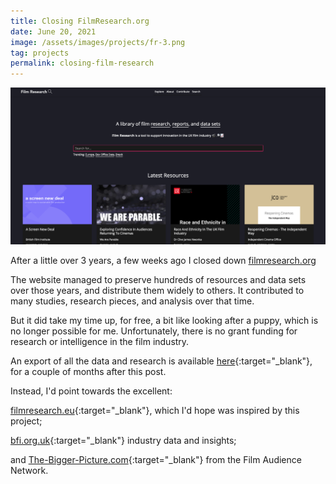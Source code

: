 ```yaml
---
title: Closing FilmResearch.org
date: June 20, 2021
image: /assets/images/projects/fr-3.png
tag: projects
permalink: closing-film-research
---
```


![image](/assets/images/projects/fr-3.png)

After a little over 3 years, a few weeks ago I closed down [filmresearch.org](./launching-film-research.html)

The website managed to preserve hundreds of resources and data sets over those years, and distribute them widely to others. It contributed to many studies, research pieces, and analysis over that time.

But it did take my time up, for free, a bit like looking after a puppy, which is no longer possible for me. Unfortunately, there is no grant funding for research or intelligence in the film industry.

An export of all the data and research is available [here](https://drive.google.com/drive/folders/1wFRQEZI84jQPw4vDQydNEBHvFc2T1wlD?usp=sharing){:target="\_blank"}, for a couple of months after this post.

Instead, I'd point towards the excellent:

[filmresearch.eu](https://filmresearch.eu){:target="\_blank"}, which I'd hope was inspired by this project;

[bfi.org.uk](https://www.bfi.org.uk/industry-data-insights){:target="\_blank"} industry data and insights;

and [The-Bigger-Picture.com](https://www.the-bigger-picture.com){:target="\_blank"} from the Film Audience Network.
